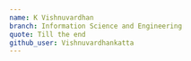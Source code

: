 ```yaml
---
name: K Vishnuvardhan
branch: Information Science and Engineering
quote: Till the end
github_user: Vishnuvardhankatta 
---
```

